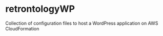 # retrontologyWP
Collection of configuration files to host a WordPress application on AWS CloudFormation
